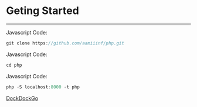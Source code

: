 # Geting Started
---
Javascript Code:
```javascript
git clone https://github.com/aamiiinf/php.git
```
Javascript Code:
```javascript
cd php
```
Javascript Code:
```javascript
php -S localhost:8000 -t php
```

[DockDockGo](https://duckduckgo.com/)
